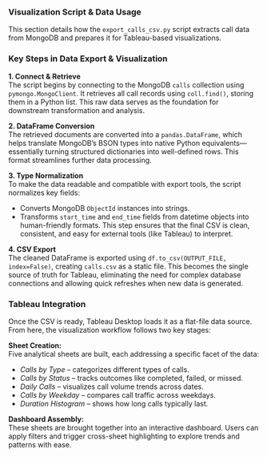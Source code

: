 ### Visualization Script & Data Usage
This section details how the `export_calls_csv.py` script extracts call data from MongoDB and prepares it for Tableau-based visualizations.

### Key Steps in Data Export & Visualization

**1. Connect & Retrieve**  
The script begins by connecting to the MongoDB `calls` collection using `pymongo.MongoClient`. It retrieves all call records using `coll.find()`, storing them in a Python list. This raw data serves as the foundation for downstream transformation and analysis.

**2. DataFrame Conversion**  
The retrieved documents are converted into a `pandas.DataFrame`, which helps translate MongoDB’s BSON types into native Python equivalents—essentially turning structured dictionaries into well-defined rows. This format streamlines further data processing.

**3. Type Normalization**  
To make the data readable and compatible with export tools, the script normalizes key fields:
- Converts MongoDB `ObjectId` instances into strings.
- Transforms `start_time` and `end_time` fields from datetime objects into human-friendly formats.
This step ensures that the final CSV is clean, consistent, and easy for external tools (like Tableau) to interpret.

**4. CSV Export**  
The cleaned DataFrame is exported using `df.to_csv(OUTPUT_FILE, index=False)`, creating `calls.csv` as a static file. This becomes the single source of truth for Tableau, eliminating the need for complex database connections and allowing quick refreshes when new data is generated.

### Tableau Integration
Once the CSV is ready, Tableau Desktop loads it as a flat-file data source. From here, the visualization workflow follows two key stages:

**Sheet Creation:**  
  Five analytical sheets are built, each addressing a specific facet of the data:
  - *Calls by Type* – categorizes different types of calls.
  - *Calls by Status* – tracks outcomes like completed, failed, or missed.
  - *Daily Calls* – visualizes call volume trends across dates.
  - *Calls by Weekday* – compares call traffic across weekdays.
  - *Duration Histogram* – shows how long calls typically last.

**Dashboard Assembly:**  
  These sheets are brought together into an interactive dashboard. Users can apply filters and trigger cross-sheet highlighting to explore trends and patterns with ease.
